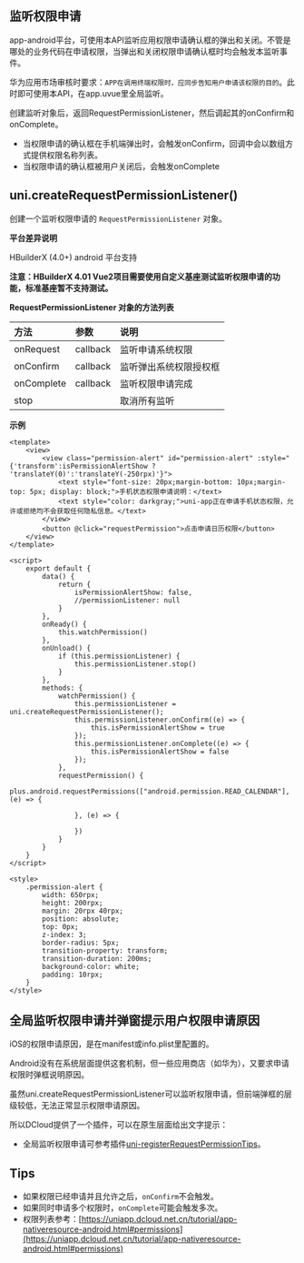 ## 监听权限申请

app-android平台，可使用本API监听应用权限申请确认框的弹出和关闭。不管是哪处的业务代码在申请权限，当弹出和关闭权限申请确认框时均会触发本监听事件。

华为应用市场审核时要求：`APP在调用终端权限时，应同步告知用户申请该权限的目的`。此时即可使用本API，在app.uvue里全局监听。

创建监听对象后，返回RequestPermissionListener，然后调起其的onConfirm和onComplete。

- 当权限申请的确认框在手机端弹出时，会触发onConfirm，回调中会以数组方式提供权限名称列表。
- 当权限申请的确认框被用户关闭后，会触发onComplete

## uni.createRequestPermissionListener()

创建一个监听权限申请的 `RequestPermissionListener` 对象。

**平台差异说明**

HBuilderX (4.0+) android 平台支持

<!-- UNIAPPAPIJSON.createRequestPermissionListener.compatibility -->

**注意：HBuilderX 4.01 Vue2项目需要使用自定义基座测试监听权限申请的功能，标准基座暂不支持测试。**

**RequestPermissionListener 对象的方法列表**

|方法		|参数		|说明	|
|:-			|:-			|:-		|
|onRequest	|callback	|监听申请系统权限		|
|onConfirm	|callback	|监听弹出系统权限授权框		|
|onComplete	|callback	|监听权限申请完成		|
|stop		|			|取消所有监听		|

**示例**

```vue
<template>
	<view>
		<view class="permission-alert" id="permission-alert" :style="{'transform':isPermissionAlertShow ? 'translateY(0)':'translateY(-250rpx)'}">
			<text style="font-size: 20px;margin-bottom: 10px;margin-top: 5px; display: block;">手机状态权限申请说明：</text>
			<text style="color: darkgray;">uni-app正在申请手机状态权限，允许或拒绝均不会获取任何隐私信息。</text>
		</view>
		<button @click="requestPermission">点击申请日历权限</button>
	</view>
</template>

<script>
	export default {
		data() {
			return {
				isPermissionAlertShow: false,
				//permissionListener: null
			}
		},
		onReady() {
			this.watchPermission()
		},
		onUnload() {
			if (this.permissionListener) {
				this.permissionListener.stop()
			}
		},
		methods: {
			watchPermission() {
				this.permissionListener = uni.createRequestPermissionListener();
				this.permissionListener.onConfirm((e) => {
					this.isPermissionAlertShow = true
				});
				this.permissionListener.onComplete((e) => {
					this.isPermissionAlertShow = false
				});
			},
			requestPermission() {
				plus.android.requestPermissions(["android.permission.READ_CALENDAR"], (e) => {

				}, (e) => {

				})
			}
		}
	}
</script>

<style>
	.permission-alert {
		width: 650rpx;
		height: 200rpx;
		margin: 20rpx 40rpx;
		position: absolute;
		top: 0px;
		z-index: 3;
		border-radius: 5px;
		transition-property: transform;
		transition-duration: 200ms;
		background-color: white;
		padding: 10rpx;
	}
</style>

```

## 全局监听权限申请并弹窗提示用户权限申请原因
iOS的权限申请原因，是在manifest或info.plist里配置的。

Android没有在系统层面提供这套机制，但一些应用商店（如华为），又要求申请权限时弹框说明原因。

虽然uni.createRequestPermissionListener可以监听权限申请，但前端弹框的层级较低，无法正常显示权限申请原因。

所以DCloud提供了一个插件，可以在原生层面给出文字提示：
- 全局监听权限申请可参考插件[uni-registerRequestPermissionTips](https://ext.dcloud.net.cn/plugin?name=uni-registerRequestPermissionTips)。

## Tips

- 如果权限已经申请并且允许之后，`onConfirm`不会触发。
- 如果同时申请多个权限时，`onComplete`可能会触发多次。
- 权限列表参考：[https://uniapp.dcloud.net.cn/tutorial/app-nativeresource-android.html#permissions](https://uniapp.dcloud.net.cn/tutorial/app-nativeresource-android.html#permissions)

